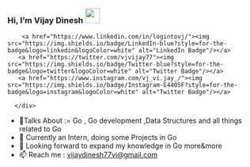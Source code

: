   <h3> Hi, I’m Vijay Dinesh  <img src="https://media.giphy.com/media/du3J3cXyzhj75IOgvA/giphy.gif" width="30"/> </h3> 
    <div id="badges">
        
        <a href="https://www.linkedin.com/in/logintovj/"><img src="https://img.shields.io/badge/LinkedIn-blue?style=for-the-badge&logo=linkedin&logoColor=white" alt="LinkedIn Badge"/></a>
       <a href="https://twitter.com/vjvijay77"><img src="https://img.shields.io/badge/Twitter-blue?style=for-the-badge&logo=twitter&logoColor=white" alt="Twitter Badge"/></a> 
       <a href="https://www.instagram.com/vj_vi.jay_/"><img src="https://img.shields.io/badge/Instagram-E4405F?style=for-the-badge&logo=instagram&logoColor=white" alt="Twitter Badge"/></a> 
        
      </div>
- 👀Talks About := Go , Go development ,Data Structures and all things related to Go
- 🌱 Currently an Intern, doing some Projects in Go
- 💞️ Looking forward to expand my knowledge in Go more&more
- 📫 Reach me : vijaydinesh77vj@gmail.com

<!---
VJ-Vijay77/VJ-Vijay77 is a ✨ special ✨ repository because its `README.md` (this file) appears on your GitHub profile.
You can click the Preview link to take a look at your changes.
--->

